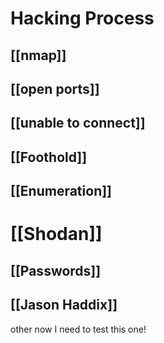 # Hacking Process
## [[nmap]]
## [[open ports]]
## [[unable to connect]]
## [[Foothold]]
## [[Enumeration]]

# [[Shodan]]

## [[Passwords]]
## [[Jason Haddix]]
other
now I need to test this one!



